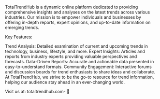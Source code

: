 TotalTrendHub is a dynamic online platform dedicated to providing comprehensive insights and analyses on the latest trends across various industries. Our mission is to empower individuals and businesses by offering in-depth reports, expert opinions, and up-to-date information on emerging trends.

Key Features:

Trend Analysis: Detailed examination of current and upcoming trends in technology, business, lifestyle, and more.
Expert Insights: Articles and reports from industry experts providing valuable perspectives and forecasts.
Data-Driven Reports: Accurate and actionable data presented in easy-to-understand formats.
Community Engagement: Interactive forums and discussion boards for trend enthusiasts to share ideas and collaborate.
At TotalTrendHub, we strive to be the go-to resource for trend information, helping our audience stay ahead in an ever-changing world.

Visit us at: totaltrendhub.com- 👋 
